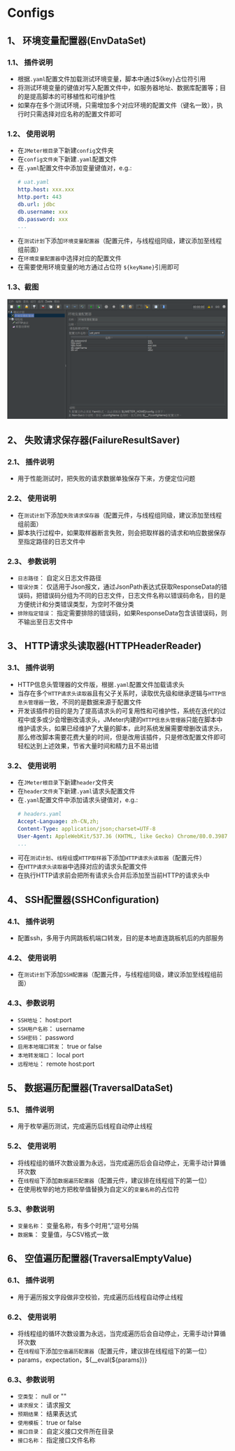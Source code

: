 # Configs
## 1、 环境变量配置器(EnvDataSet)
### 1.1、 插件说明
- 根据`.yaml`配置文件加载测试环境变量，脚本中通过${key}占位符引用
- 将测试环境变量的键值对写入配置文件中，如服务器地址、数据库配置等；目的是提高脚本的可移植性和可维护性
- 如果存在多个测试环境，只需增加多个对应环境的配置文件（键名一致），执行时只需选择对应名称的配置文件即可

### 1.2、 使用说明
- 在`JMeter根目录`下新建`config`文件夹
- 在`config文件夹`下新建`.yaml`配置文件
- 在`.yaml`配置文件中添加变量键值对，e.g.:
  ```yaml
  # uat.yaml
  http.host: xxx.xxx 
  http.port: 443
  db.url: jdbc
  db.username: xxx
  db.password: xxx
  ...
  ```
- 在`测试计划`下添加`环境变量配置器`（配置元件，与线程组同级，建议添加至线程组前面）
- 在`环境变量配置器`中选择对应的配置文件
- 在需要使用环境变量的地方通过占位符 `${keyName}`引用即可

### 1.3、截图
![EnvDataSet](https://github.com/YeKelvin/jmeter-plugins/blob/master/docs/image/EnvDataSet_001.png)


## 2、 失败请求保存器(FailureResultSaver)
### 2.1、 插件说明
- 用于性能测试时，把失败的请求数据单独保存下来，方便定位问题

### 2.2、 使用说明
- 在`测试计划`下添加`失败请求保存器`（配置元件，与线程组同级，建议添加至线程组前面）
- 脚本执行过程中，如果取样器断言失败，则会把取样器的请求和响应数据保存至指定路径的日志文件中
  
### 2.3、 参数说明
- `日志路径`： 自定义日志文件路径
- `错误分类`： 仅适用于Json报文，通过JsonPath表达式获取ResponseData的错误码，把错误码分组为不同的日志文件，日志文件名称以错误码命名，目的是方便统计和分类错误类型，为空时不做分类
- `排除指定错误`： 指定需要排除的错误码，如果ResponseData包含该错误码，则不输出至日志文件中


## 3、 HTTP请求头读取器(HTTPHeaderReader)
### 3.1、 插件说明
- HTTP信息头管理器的文件版，根据`.yaml`配置文件加载请求头
- 当存在多个`HTTP请求头读取器`且有父子关系时，读取优先级和继承逻辑与`HTTP信息头管理器`一致，不同的是数据来源于配置文件
- 开发该插件的目的是为了提高请求头的可复用性和可维护性，系统在迭代的过程中或多或少会增删改请求头，JMeter内建的`HTTP信息头管理器`只能在脚本中维护请求头，如果已经维护了大量的脚本，此时系统发展需要增删改请求头，那么修改脚本需要花费大量的时间，但是改用该插件，只是修改配置文件即可轻松达到上述效果，节省大量时间和精力且不易出错

### 3.2、 使用说明
- 在`JMeter根目录`下新建`header`文件夹
- 在`header文件夹`下新建`.yaml`请求头配置文件
- 在`.yaml`配置文件中添加请求头键值对，e.g.:
  ```yaml
  # headers.yaml
  Accept-Language: zh-CN,zh;
  Content-Type: application/json;charset=UTF-8
  User-Agent: AppleWebKit/537.36 (KHTML, like Gecko) Chrome/80.0.3987.163 Safari/537.36
  ...
  ```
- 可在`测试计划`、`线程组`或`HTTP取样器`下添加`HTTP请求头读取器`（配置元件）
- 在`HTTP请求头读取器`中选择对应的请求头配置文件
- 在执行HTTP请求前会把所有请求头合并后添加至当前HTTP的请求头中


## 4、 SSH配置器(SSHConfiguration)
### 4.1、 插件说明
- 配置ssh，多用于内网跳板机端口转发，目的是本地直连跳板机后的内部服务

### 4.2、 使用说明
- 在`测试计划`下添加`SSH配置器`（配置元件，与线程组同级，建议添加至线程组前面）

### 4.3、参数说明
- `SSH地址`： host:port
- `SSH用户名称`： username
- `SSH密码`： password
- `启用本地端口转发`： true or false
- `本地转发端口`： local port
- `远程地址`： remote host:port

## 5、 数据遍历配置器(TraversalDataSet)
### 5.1、 插件说明
- 用于枚举遍历测试，完成遍历后线程自动停止线程

### 5.2、 使用说明
- 将线程组的循环次数设置为永远，当完成遍历后会自动停止，无需手动计算循环次数
- 在`线程组`下添加`数据遍历配置器`（配置元件，建议排在线程组下的第一位）
- 在使用枚举的地方把枚举值替换为自定义的`变量名称`的占位符

### 5.3、参数说明
- `变量名称`： 变量名称，有多个时用“,”逗号分隔
- `数据集`： 变量值，与CSV格式一致


## 6、 空值遍历配置器(TraversalEmptyValue)
### 6.1、 插件说明
- 用于遍历报文字段做非空校验，完成遍历后线程自动停止线程

### 6.2、 使用说明
- 将线程组的循环次数设置为永远，当完成遍历后会自动停止，无需手动计算循环次数
- 在`线程组`下添加`空值遍历配置器`（配置元件，建议排在线程组下的第一位）
- params，expectation，${__eval(${params})}

### 6.3、参数说明
- `空类型`： null or ""
- `请求报文`： 请求报文
- `预期结果`： 结果表达式
- `使用模板`： true or false
- `接口目录`： 自定义接口文件所在目录
- `接口名称`： 指定接口文件名称
